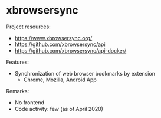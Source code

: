 # xbrowsersync

Project resources:

- https://www.xbrowsersync.org/
- https://github.com/xbrowsersync/api
- https://github.com/xbrowsersync/api-docker/

Features:

- Synchronization of web browser bookmarks by extension
  - Chrome, Mozilla, Android App

Remarks:

- No frontend
- Code activity: few (as of April 2020)